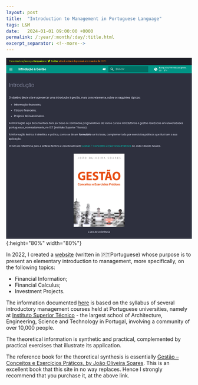 ```yaml
---
layout: post
title:  "Introduction to Management in Portuguese Language"
tags: L&M
date:   2024-01-01 09:00:00 +0000
permalink: /:year/:month/:day/:title.html
excerpt_separator: <!--more-->
---
```


![Introduction to Management in Portuguese Language](/assets/images/ist-management-site.png){:height="80%" width="80%"}

In 2022, I created a [website](https://tourmaline-klepon-15f45d.netlify.app/) (written in 🇵🇹Portuguese) whose purpose is to present an elementary introduction to management, more specifically, on the following topics:
- Financial Information;
- Financial Calculus;
- Investment Projects.
<!--more-->

The information documented [here](https://tourmaline-klepon-15f45d.netlify.app/) is based on the syllabus of several introductory management courses held at Portuguese universities, namely at [Instituto Superior Técnico](https://tecnico.ulisboa.pt/en/) - the largest school of Architecture, Engineering, Science and Technology in Portugal, involving a community of over 10,000 people.

The theoretical information is synthetic and practical, complemented by practical exercises that illustrate its application.

The reference book for the theoretical synthesis is essentially [Gestão – Conceitos e Exercícios Práticos, by João Oliveira Soares](https://www.wook.pt/livro/gestao-conceitos-e-exercicios-praticos-joao-oliveira-soares/27394180). This is an excellent book that this site in no way replaces. Hence I strongly recommend that you purchase it, at the above link.

